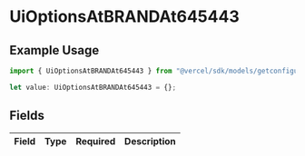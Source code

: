 # UiOptionsAtBRANDAt645443

## Example Usage

```typescript
import { UiOptionsAtBRANDAt645443 } from "@vercel/sdk/models/getconfigurationproductsop.js";

let value: UiOptionsAtBRANDAt645443 = {};
```

## Fields

| Field       | Type        | Required    | Description |
| ----------- | ----------- | ----------- | ----------- |